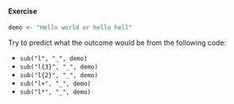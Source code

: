 #### Exercise

```r
demo <- "Hello world or hello hell"
```

Try to predict what the outcome would be from the following code:
- `sub("l", "_", demo)`
- `sub("l{3}", "_", demo)`
- `sub("l{2}", "_", demo)`
- `sub("l+", "_", demo)`
- `sub("l*", "_", demo)`
